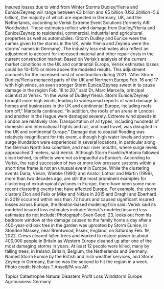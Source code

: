 Insured losses due to wind from Winter Storms Dudley/Ylenia and Eunice/Zeynep will range between €3 billion and €5 billion (US$2.2 billion-$5.6 billion), the majority of which are expected in Germany, UK, and the Netherlands, according to Verisk Extreme Event Solutions (formerly AIR Worldwide).
These estimates reflect wind damage from Dudley/Ylenia and Eunice/Zeynep to residential, commercial, industrial and agricultural properties as well as automobiles. (Storm Dudley and Eunice were the names given to the storms in the UK, while Ylenia and Zeynep were the storms’ names in Germany).
The industry loss estimates also reflect an adjustment to account for increased material and other repair costs in the current construction market. Based on Verisk’s analysis of the current market conditions in the UK and continental Europe, Verisk estimates losses could be 10–15% or more above the modeled results. This adjustment accounts for the increased cost of construction during 2021.
“After Storm Dudley/Ylenia menaced parts of the UK and Northern Europe Feb. 16 and 17 with high winds, an even stronger Storm Eunice/Zeynep swept in to cause damage in the region Feb. 18 to 20,” said Dr. Marc Marcella, principal scientist at Verisk.
“In the wake of Dudley/Ylenia, Storm Eunice/Zeynep brought more high winds, leading to widespread reports of wind damage to homes and businesses in the UK and continental Europe, including roofs torn off,” Marcella continued. “In addition, the roofs of an arena in London and another in the Hague were damaged severely. Extreme wind speeds in London are relatively rare. Transportation of all types, including hundreds of domestic and international flights and rail, and road travel, was disrupted in the UK and continental Europe.”
Damage due to coastal flooding was relatively insignificant for this event, although high water levels and storm surge inundation were experienced in several locations, in particular along the German North Sea coastline, and near river mouths, where surge levels approached 3 meters, said Verisk.
Although Storm Franklin/Antonia followed close behind, its effects were not as impactful as Eunice’s.
According to Verisk, the rapid succession of two or more low pressure systems within a short time frame is not an unusual event in Europe. While the clustering events Daria, Vivian, Wiebke (1990) and Anatol, Lothar and Martin (1999), more than two decades ago, are still the most prominent examples for clustering of extratropical cyclones in Europe, there have been some more recent clustering events that have affected Europe.
For example, the storm clusters Elon and Felix or Mike and Niklas in 2015 and Draghi and Eberhard in 2019 occurred within less than 72 hours and caused significant insured losses across Europe, the Boston-based modeling firm said.
Verisk said its modeled insured loss estimates include:
Verisk’s modeled insured loss estimates do not include:
Photograph: Sven Good, 23, looks out from his bedroom window at the damage caused to the family home a day after a 400-year-old oak tree in the garden was uprooted by Storm Eunice, in Stondon Massey, near Brentwood, Essex, England, on Saturday Feb. 19, 2022. Crews cleared fallen trees and worked to restore power to about 400,000 people in Britain as Western Europe cleaned up after one of the most damaging storms in years. At least 12 people were killed, many by falling trees, in Ireland, Britain, Belgium, the Netherlands and Germany. Named Storm Eunice by the British and Irish weather services, and Storm Zeynep in Germany, Eunice was the second to hit the region in a week. Photo credit: Nicholas.T.Ansell/PA via AP.

Topics
Catastrophe
Natural Disasters
Profit Loss
Windstorm
Europe
Agribusiness
Germany
